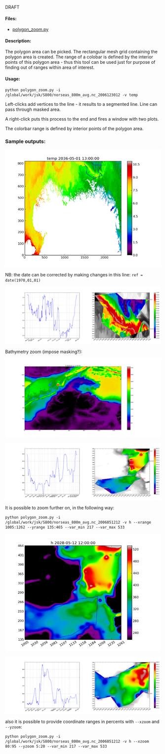 DRAFT

#### Files:

* [polygon_zoom.py](https://source.uit.no/mitya/pytools_git/blob/master/polygon_zoom.py) 

#### Description:

The polygon area can be picked. The rectangular mesh grid containing the polygon area is created. The range of a colobar is defined by the interior points of this polygon area - thus this tool can be used just for purpose of finding out of ranges within area of interest.


#### Usage:
 
```
python polygon_zoom.py -i /global/work/jsk/S800/norseas_800m_avg.nc_2006123012 -v temp
```
Left-clicks add vertices to the line - it results to a segmented line. Line can pass through masked area.

A right-click puts this process to the end and fires a window with two plots.

The colorbar range is defined by interior points of the polygon area.

### Sample outputs:

![poly_zoom](poly0.png)

NB: the date can be corrected by making changes in this line: ```ref = date(1970,01,01)```

![polyzoom](poly1.png)

Bathymetry zoom (impose masking?):

![poly_zoom](poly2.png)

![polyzoom](poly3.png)

It is possible to zoom further on, in the following way:

```
python polygon_zoom.py -i /global/work/jsk/S800/norseas_800m_avg.nc_2006051212 -v h --xrange 1005:1262 --yrange 135:465 --var_min 217 --var_max 533 
```

![poly_zoom](poly_zoom0.png)

![polyzoom](poly_zoom1.png)

also it is possible to provide coordinate ranges in percents with ```--xzoom``` and ```--yzoom```:

```
python polygon_zoom.py -i /global/work/jsk/S800/norseas_800m_avg.nc_2006051212 -v h --xzoom 80:95 --yzoom 5:20 --var_min 217 --var_max 533 
```
